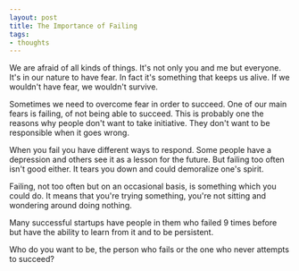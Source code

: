 ```yaml
---
layout: post
title: The Importance of Failing
tags:
- thoughts
---
```

We are afraid of all kinds of things. It's not only you and me but everyone. It's in our nature to have fear. In fact it's something that keeps us alive. If we wouldn't have fear, we wouldn't survive.

Sometimes we need to overcome fear in order to succeed. One of our main fears is failing, of not being able to succeed. This is probably one the reasons why people don't want to take initiative. They don't want to be responsible when it goes wrong.

When you fail you have different ways to respond. Some people have a depression and others see it as a lesson for the future. But failing too often isn't good either. It tears you down and could demoralize one's spirit.

Failing, not too often but on an occasional basis, is something which you could do. It means that you're trying something, you're not sitting and wondering around doing nothing.

Many successful startups have people in them who failed 9 times before but have the ability to learn from it and to be persistent.

Who do you want to be, the person who fails or the one who never attempts to succeed?

